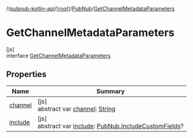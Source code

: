 //[pubnub-kotlin-api](../../../../index.md)/[[root]](../../index.md)/[PubNub](../index.md)/[GetChannelMetadataParameters](index.md)

# GetChannelMetadataParameters

[js]\
interface [GetChannelMetadataParameters](index.md)

## Properties

| Name | Summary |
|---|---|
| [channel](channel.md) | [js]<br>abstract var [channel](channel.md): [String](https://kotlinlang.org/api/core/kotlin-stdlib/kotlin/-string/index.html) |
| [include](include.md) | [js]<br>abstract var [include](include.md): [PubNub.IncludeCustomFields](../-include-custom-fields/index.md)? |
